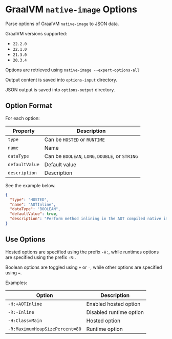 # GraalVM `native-image` Options

Parse options of GraalVM `native-image` to JSON data.
 
GraalVM versions supported:

* `22.2.0`
* `22.1.0`
* `21.3.0`
* `20.3.4`

Options are retrieved using `native-image --expert-options-all`

Output content is saved into `options-input` directory.

JSON output is saved into `options-output` directory.

## Option Format

For each option:

| Property       | Description                                     |
|----------------|-------------------------------------------------|
| `type`         | Can be `HOSTED` or `RUNTIME`                    |
| `name`         | Name                                            |
| `dataType`     | Can be `BOOLEAN`, `LONG`, `DOUBLE`, or `STRING` |
| `defaultValue` | Default value                                   |
| `description`  | Description                                     |

See the example below.

```json
{
  "type": "HOSTED",
  "name": "AOTInline",
  "dataType": "BOOLEAN",
  "defaultValue": true,
  "description": "Perform method inlining in the AOT compiled native image."
}
```

## Use Options

Hosted options are specified using the prefix `-H:`, while runtimes options are specified using the
prefix `-R:`.

Boolean options are toggled using `+` or `-`, while other options are specified using `=`.

Examples:

| Option                         | Description             |
|--------------------------------|-------------------------|
| `-H:+AOTInline`                | Enabled hosted option   |
| `-R:-Inline`                   | Disabled runtime option |
| `-H:Class=Main`                | Hosted option           |
| `-R:MaximumHeapSizePercent=80` | Runtime option          |

